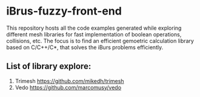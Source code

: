 # iBrus-fuzzy-front-end
This repository hosts all the code examples generated while exploring different mesh libraries for fast implementation of boolean operations, collisions, etc. The focus is to find an efficient gemoetric calculation library based on C/C++/C*, that solves the iBurs problems efficiently.

## List of library explore:
1. Trimesh https://github.com/mikedh/trimesh
2. Vedo https://github.com/marcomusy/vedo

